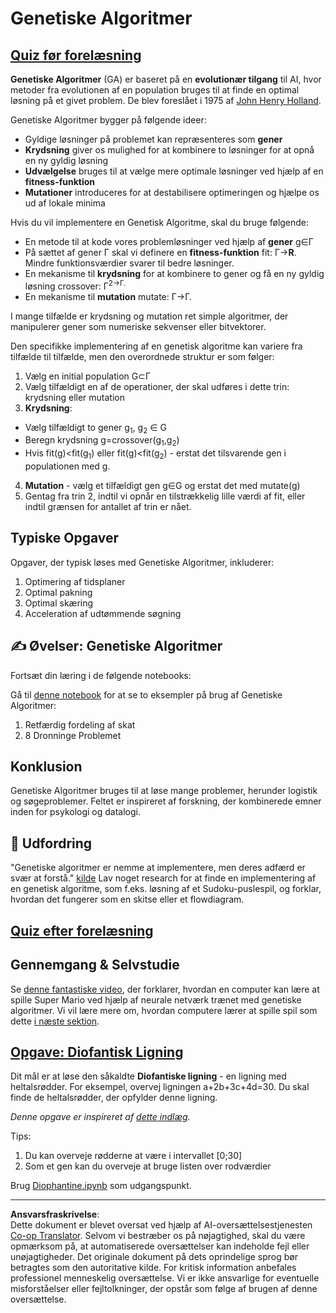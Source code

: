 <!--
CO_OP_TRANSLATOR_METADATA:
{
  "original_hash": "893aa368cb485da704b466a0f3775587",
  "translation_date": "2025-08-28T15:02:48+00:00",
  "source_file": "lessons/6-Other/21-GeneticAlgorithms/README.md",
  "language_code": "da"
}
-->
# Genetiske Algoritmer

## [Quiz før forelæsning](https://red-field-0a6ddfd03.1.azurestaticapps.net/quiz/121)

**Genetiske Algoritmer** (GA) er baseret på en **evolutionær tilgang** til AI, hvor metoder fra evolutionen af en population bruges til at finde en optimal løsning på et givet problem. De blev foreslået i 1975 af [John Henry Holland](https://wikipedia.org/wiki/John_Henry_Holland).

Genetiske Algoritmer bygger på følgende ideer:

* Gyldige løsninger på problemet kan repræsenteres som **gener**
* **Krydsning** giver os mulighed for at kombinere to løsninger for at opnå en ny gyldig løsning
* **Udvælgelse** bruges til at vælge mere optimale løsninger ved hjælp af en **fitness-funktion**
* **Mutationer** introduceres for at destabilisere optimeringen og hjælpe os ud af lokale minima

Hvis du vil implementere en Genetisk Algoritme, skal du bruge følgende:

 * En metode til at kode vores problemløsninger ved hjælp af **gener** g∈Γ
 * På sættet af gener Γ skal vi definere en **fitness-funktion** fit: Γ→**R**. Mindre funktionsværdier svarer til bedre løsninger.
 * En mekanisme til **krydsning** for at kombinere to gener og få en ny gyldig løsning crossover: Γ<sup>2</sub>→Γ.
 * En mekanisme til **mutation** mutate: Γ→Γ.

I mange tilfælde er krydsning og mutation ret simple algoritmer, der manipulerer gener som numeriske sekvenser eller bitvektorer.

Den specifikke implementering af en genetisk algoritme kan variere fra tilfælde til tilfælde, men den overordnede struktur er som følger:

1. Vælg en initial population G⊂Γ
2. Vælg tilfældigt en af de operationer, der skal udføres i dette trin: krydsning eller mutation
3. **Krydsning**:
  * Vælg tilfældigt to gener g<sub>1</sub>, g<sub>2</sub> ∈ G
  * Beregn krydsning g=crossover(g<sub>1</sub>,g<sub>2</sub>)
  * Hvis fit(g)<fit(g<sub>1</sub>) eller fit(g)<fit(g<sub>2</sub>) - erstat det tilsvarende gen i populationen med g.
4. **Mutation** - vælg et tilfældigt gen g∈G og erstat det med mutate(g)
5. Gentag fra trin 2, indtil vi opnår en tilstrækkelig lille værdi af fit, eller indtil grænsen for antallet af trin er nået.

## Typiske Opgaver

Opgaver, der typisk løses med Genetiske Algoritmer, inkluderer:

1. Optimering af tidsplaner
1. Optimal pakning
1. Optimal skæring
1. Acceleration af udtømmende søgning

## ✍️ Øvelser: Genetiske Algoritmer

Fortsæt din læring i de følgende notebooks:

Gå til [denne notebook](Genetic.ipynb) for at se to eksempler på brug af Genetiske Algoritmer:

1. Retfærdig fordeling af skat
1. 8 Dronninge Problemet

## Konklusion

Genetiske Algoritmer bruges til at løse mange problemer, herunder logistik og søgeproblemer. Feltet er inspireret af forskning, der kombinerede emner inden for psykologi og datalogi.

## 🚀 Udfordring

"Genetiske algoritmer er nemme at implementere, men deres adfærd er svær at forstå." [kilde](https://wikipedia.org/wiki/Genetic_algorithm) Lav noget research for at finde en implementering af en genetisk algoritme, som f.eks. løsning af et Sudoku-puslespil, og forklar, hvordan det fungerer som en skitse eller et flowdiagram.

## [Quiz efter forelæsning](https://red-field-0a6ddfd03.1.azurestaticapps.net/quiz/221)

## Gennemgang & Selvstudie

Se [denne fantastiske video](https://www.youtube.com/watch?v=qv6UVOQ0F44), der forklarer, hvordan en computer kan lære at spille Super Mario ved hjælp af neurale netværk trænet med genetiske algoritmer. Vi vil lære mere om, hvordan computere lærer at spille spil som dette [i næste sektion](../22-DeepRL/README.md).

## [Opgave: Diofantisk Ligning](Diophantine.ipynb)

Dit mål er at løse den såkaldte **Diofantiske ligning** - en ligning med heltalsrødder. For eksempel, overvej ligningen a+2b+3c+4d=30. Du skal finde de heltalsrødder, der opfylder denne ligning.

*Denne opgave er inspireret af [dette indlæg](https://habr.com/post/128704/).*

Tips:

1. Du kan overveje rødderne at være i intervallet [0;30]
1. Som et gen kan du overveje at bruge listen over rodværdier

Brug [Diophantine.ipynb](Diophantine.ipynb) som udgangspunkt.

---

**Ansvarsfraskrivelse**:  
Dette dokument er blevet oversat ved hjælp af AI-oversættelsestjenesten [Co-op Translator](https://github.com/Azure/co-op-translator). Selvom vi bestræber os på nøjagtighed, skal du være opmærksom på, at automatiserede oversættelser kan indeholde fejl eller unøjagtigheder. Det originale dokument på dets oprindelige sprog bør betragtes som den autoritative kilde. For kritisk information anbefales professionel menneskelig oversættelse. Vi er ikke ansvarlige for eventuelle misforståelser eller fejltolkninger, der opstår som følge af brugen af denne oversættelse.